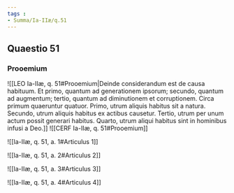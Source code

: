 ```yaml
---
tags : 
- Summa/Ia-IIæ/q.51
---
```


## Quaestio 51

### Prooemium

![[LEO Ia-IIæ, q. 51#Prooemium|Deinde considerandum est de causa habituum. Et primo, quantum ad generationem ipsorum; secundo, quantum ad augmentum; tertio, quantum ad diminutionem et corruptionem. Circa primum quaeruntur quatuor. Primo, utrum aliquis habitus sit a natura. Secundo, utrum aliquis habitus ex actibus causetur. Tertio, utrum per unum actum possit generari habitus. Quarto, utrum aliqui habitus sint in hominibus infusi a Deo.]]
![[CERF Ia-IIæ, q. 51#Prooemium]]

![[Ia-IIæ, q. 51, a. 1#Articulus 1]]

![[Ia-IIæ, q. 51, a. 2#Articulus 2]]

![[Ia-IIæ, q. 51, a. 3#Articulus 3]]

![[Ia-IIæ, q. 51, a. 4#Articulus 4]]

